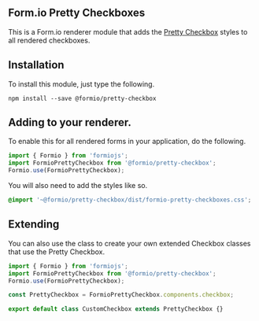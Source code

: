 Form.io Pretty Checkboxes
-------------------------
This is a Form.io renderer module that adds the [Pretty Checkbox](https://lokesh-coder.github.io/pretty-checkbox/) styles to all rendered checkboxes.

## Installation
To install this module, just type the following.

```
npm install --save @formio/pretty-checkbox
```

## Adding to your renderer.
To enable this for all rendered forms in your application, do the following.

```js
import { Formio } from 'formiojs';
import FormioPrettyCheckbox from '@formio/pretty-checkbox';
Formio.use(FormioPrettyCheckbox);
```

You will also need to add the styles like so.

```css
@import '~@formio/pretty-checkbox/dist/formio-pretty-checkboxes.css';
```

## Extending
You can also use the class to create your own extended Checkbox classes that use the Pretty Checkbox.

```js
import { Formio } from 'formiojs';
import FormioPrettyCheckbox from '@formio/pretty-checkbox';
Formio.use(FormioPrettyCheckbox);

const PrettyCheckbox = FormioPrettyCheckbox.components.checkbox;

export default class CustomCheckbox extends PrettyCheckbox {}
```
